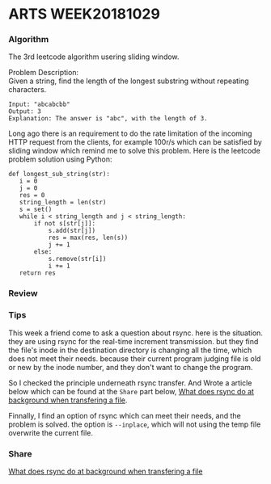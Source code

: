 # ARTS WEEK20181029

### Algorithm
   The 3rd leetcode algorithm usering sliding window.
   
   Problem Description:  
   Given a string, find the length of the longest substring without repeating characters.
   
```
Input: "abcabcbb"
Output: 3 
Explanation: The answer is "abc", with the length of 3.
```

   Long ago there is an requirement to do the rate limitation of the incoming HTTP request from the clients, for example 100r/s which can be satisfied by sliding window which remind me to solve this problem. Here is the leetcode problem solution using Python:
   
 ```
 def longest_sub_string(str):
 	i = 0
 	j = 0
 	res = 0
 	string_length = len(str)
 	s = set()
 	while i < string_length and j < string_length:
 		if not s[str[j]]:
 			s.add(str[j])
 			res = max(res, len(s))
 			j += 1
 		else:
 			s.remove(str[i])
 			i += 1
 	return res
 ```
  
### Review
  
### Tips
  This week a friend come to ask a question about rsync.  here is the situation. they are using rsync for the real-time increment transmission. but they find the file's inode in the destination directory is changing all the time, which does not meet their needs.  because their current program judging file is old or new by the inode number, and they don't want to change the program.

  So I checked the principle underneath rsync transfer. And Wrote a article below which can be found at the `Share` part below,  [What does rsync do at background when transfering a file](https://github.com/herozgx/arts/blob/master/WEEK20181030/rsync.md).

  Finnally, I find an option of rsync which can meet their needs, and the problem is solved.  the option is `--inplace`, which will not using the temp file overwrite the current file.
  
### Share
  [What does rsync do at background when transfering a file](https://github.com/herozgx/arts/blob/master/WEEK20181029/rsync.md)

